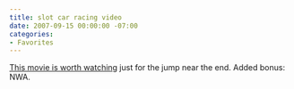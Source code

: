 ```yaml
---
title: slot car racing video
date: 2007-09-15 00:00:00 -07:00
categories:
- Favorites
---
```


<p><a href="http://www.tomsachs.org/movies/palmsizedpowerful.htm">This movie is worth watching</a> just for the jump near the end. Added bonus: NWA.</p>
